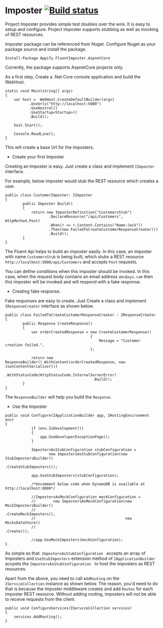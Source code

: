 # Imposter [![Build status](https://ci.appveyor.com/api/projects/status/j52diltc7mksc8fc?svg=true)](https://ci.appveyor.com/project/avegaraju/imposter)

Project Imposter provides simple test doubles over the wire. It is easy to setup and configure. Project imposter supports stubbing as well as mocking of REST resources.


Imposter  package can be referenced from Nuget. Configure Nuget as your package source and install the package.
```
Install-Package Appify.FluentImposter.AspnetCore
```

Currently, the package supports AspnetCore projects only.

As a first step, Create a .Net Core console application and build the WebHost.

```
static void Main(string[] args)
{
    var host =  WebHost.CreateDefaultBuilder(args)
           .UseUrls("http://localhost:5000")
           .UseKestrel()
           .UseStartup<Startup>()
           .Build();

    host.Start();

    Console.ReadLine();
}
```

This will create a base Url for the imposters.

* Create your first Imposter

Creating an Imposter is easy. Just create a class and implement ```IImposter``` interface.

For example, below imposter would stub the REST resource which creates a user.

```
public class CustomerImposter: IImposter
{
        public Imposter Build()
        {
            return new ImposterDefinition("CustomersStub")
                    .DeclareResource("/api/Customers", HttpMethod.Post)
                    .When(r => r.Content.Contains("Name:Jack"))
                    .Then(new FailedToCreateCustomerResponseCreator())
                    .Build();
        }
}
```

The Fluent Api helps to build an imposter easily. In this case, an imposter with name ```CustomersStub``` is being built, which stubs a REST resource ```http://localhost:5000/api/Customers``` and accepts ```Post``` requests.

You can define conditions when this imposter should be invoked. In this case, when the request body contains an email address ```abc@xyz.com``` then this imposter will be invoked and will respond with a fake response.

* Creating fake response.

Fake responses are easy to create. Just Create a class and implement ```IResponseCreator``` interface as shown below.

```
public class FailedToCreateCustomerResponseCreator : IResponseCreator
{
        public Response CreateResponse()
        {
            var orderCreatedResponse = new CreateCustomerResponse()
                                       {
                                           Message = "Customer creation failed.",
                                       };

            return new ResponseBuilder().WithContent(orderCreatedResponse, new JsonContentSerializer())
                                        .WithStatusCode(HttpStatusCode.InternalServerError)
                                        .Build();
        }
}
```

The `ResponseBuilder` will help you build the `Response`.

* Use the Imposter


```
public void Configure(IApplicationBuilder app, IHostingEnvironment env)
{
            if (env.IsDevelopment())
            {
                app.UseDeveloperExceptionPage();
            }

            ImpostersAsStubConfiguration stubConfiguration =
                    new ImpostersAsStubConfiguration(new StubImpostersBuilder()
                                                             .CreateStubImposters());

            app.UseStubImposters(stubConfiguration);

            /*Uncomment below code when DynamoDB is available at http://localhost:8000*/

            //ImpostersAsMockConfiguration mockConfiguration =
            //        new ImpostersAsMockConfiguration(new MockImpostersBuilder()
            //                                                 .CreateMockImposters(),
            //                                         new MocksDataStore()
            //                                                 .Create());

            //app.UseMockImposters(mockConfiguration);
}

```
As simple as that. ```ImpostersAsStubConfiguration ``` accepts an array of Imposters and ```UseStubImposters``` extension method of ```IApplicationBuilder``` accpets the ```ImpostersAsStubConfiguration ``` to host the imposters as REST resources.

Apart from the above, you need to call ```AddRouting``` on the ```IServiceCollection``` instance as shown below. The reason, you'd need to do that is because the imposter middleware creates and add ```Routes``` for each imposter REST resource. Without adding routing, imposters will not be able to receive requests from the client.

```
public void ConfigureServices(IServiceCollection services)
{
    services.AddRouting();
}
```


